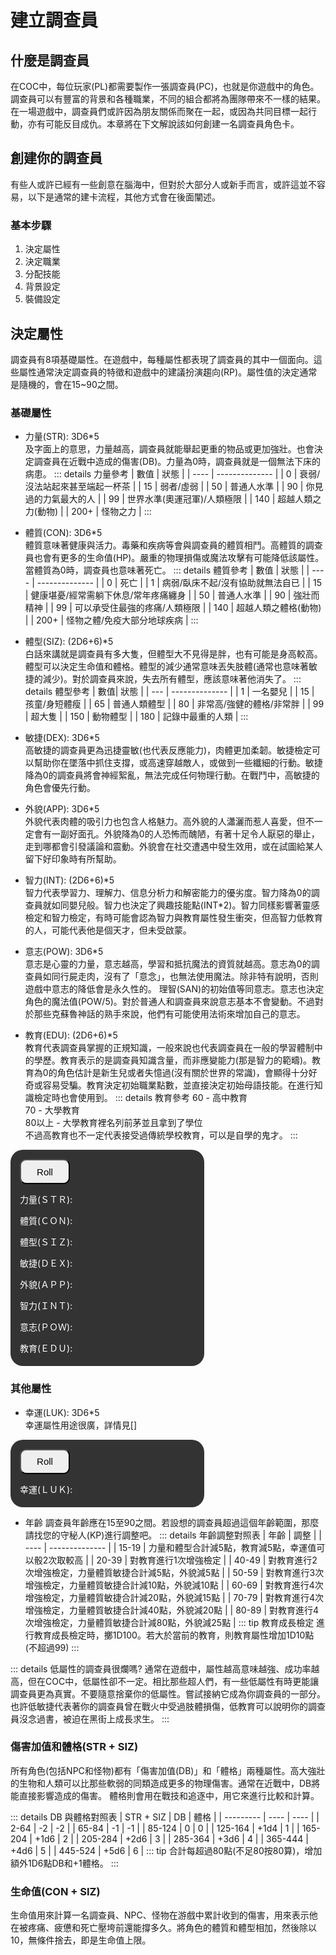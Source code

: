 # 建立調查員

<HelloWorld/>

## 什麼是調查員

在COC中，每位玩家(PL)都需要製作一張調查員(PC)，也就是你遊戲中的角色。調查員可以有豐富的背景和各種職業，不同的組合都將為團隊帶來不一樣的結果。在一場遊戲中，調查員們或許因為朋友關係而聚在一起，或因為共同目標一起行動，亦有可能反目成仇。本章將在下文解說該如何創建一名調查員角色卡。

## 創建你的調查員

有些人或許已經有一些創意在腦海中，但對於大部分人或新手而言，或許這並不容易，以下是通常的建卡流程，其他方式會在後面闡述。

### 基本步驟

1. 決定屬性
2. 決定職業
3. 分配技能
4. 背景設定
5. 裝備設定

## 決定屬性

調查員有8項基礎屬性。在遊戲中，每種屬性都表現了調查員的其中一個面向。這些屬性通常決定調查員的特徵和遊戲中的建議扮演趨向(RP)。屬性值的決定通常是隨機的，會在15~90之間。

### 基礎屬性

* 力量(STR): 3D6\*5\
及字面上的意思，力量越高，調查員就能舉起更重的物品或更加強壯。也會決定調查員在近戰中造成的傷害(DB)。力量為0時，調查員就是一個無法下床的病患。
    ::: details 力量參考
    | 數值 | 狀態           |
    | ---- | -------------- |
    | 0    | 衰弱/沒法站起來甚至端起一杯茶 |
    | 15   | 弱者/虛弱                    |
    | 50   | 普通人水準                   |
    | 90   | 你見過的力氣最大的人         |
    | 99   | 世界水準(奧運冠軍)/人類極限  |
    | 140  | 超越人類之力(動物)           |
    | 200+ | 怪物之力                     |
    :::

* 體質(CON): 3D6\*5\
體質意味著健康與活力。毒藥和疾病等會與調查員的體質相鬥。高體質的調查員也會有更多的生命值(HP)。嚴重的物理損傷或魔法攻擊有可能降低該屬性。當體質為0時，調查員也意味著死亡。
    ::: details 體質參考
    | 數值 | 狀態           |
    | ---- | -------------- |
    | 0    | 死亡 |
    | 1    | 病弱/臥床不起/沒有協助就無法自已 |
    | 15   | 健康堪憂/經常需躺下休息/常年疼痛纏身 |
    | 50   | 普通人水準 |
    | 90   | 強壯而精神 |
    | 99   | 可以承受住最強的疼痛/人類極限 |
    | 140  | 超越人類之體格(動物) |
    | 200+ | 怪物之體/免疫大部分地球疾病 |
    :::

* 體型(SIZ): (2D6+6)\*5\
白話來講就是調查員有多大隻，但體型大不見得是胖，也有可能是身高較高。體型可以決定生命值和體格。體型的減少通常意味丟失肢體(通常也意味著敏捷的減少)。對於調查員來說，失去所有體型，應該意味著他消失了。
    ::: details 體型參考
    | 數值| 狀態           |
    | --- | -------------- |
    | 1   | 一名嬰兒 |
    | 15  | 孩童/身短體瘦 |
    | 65  | 普通人類體型 |
    | 80  | 非常高/強健的體格/非常胖 |
    | 99  | 超大隻 |
    | 150 | 動物體型 |
    | 180 | 記錄中最重的人類 |
    :::

* 敏捷(DEX): 3D6\*5\
高敏捷的調查員更為迅捷靈敏(也代表反應能力)，肉體更加柔韌。敏捷檢定可以幫助你在墜落中抓住支撐，或高速穿越敵人，或做到一些纖細的行動。敏捷降為0的調查員將會神經絮亂，無法完成任何物理行動。在戰鬥中，高敏捷的角色會優先行動。

* 外貌(APP): 3D6\*5\
外貌代表肉體的吸引力也包含人格魅力。高外貌的人瀟灑而惹人喜愛，但不一定會有一副好面孔。外貌降為0的人恐怖而醜陋，有著十足令人厭惡的舉止，走到哪都會引發議論和震動。外貌會在社交遭遇中發生效用，或在試圖給某人留下好印象時有所幫助。

* 智力(INT): (2D6+6)\*5\
智力代表學習力、理解力、信息分析力和解密能力的優劣度。智力降為0的調查員就如同嬰兒般。智力也決定了興趣技能點(INT\*2)。智力同樣影響著靈感檢定和智力檢定，有時可能會認為智力與教育屬性發生衝突，但高智力低教育的人，可能代表他是個天才，但未受啟蒙。

* 意志(POW): 3D6\*5\
意志是心靈的力量，意志越高，學習和抵抗魔法的資質就越高。意志為0的調查員如同行屍走肉，沒有了「意念」，也無法使用魔法。除非特有說明，否則遊戲中意志的降低會是永久性的。 理智(SAN)的初始值等同意志。意志也決定角色的魔法值(POW/5)。對於普通人和調查員來說意志基本不會變動。不過對於那些克蘇魯神話的熟手來說，他們有可能使用法術來增加自己的意志。

* 教育(EDU): (2D6+6)\*5\
教育代表調查員掌握的正規知識，一般來說也代表調查員在一般的學習體制中的學歷。教育表示的是調查員知識含量，而非應變能力(那是智力的範疇)。教育為0的角色估計是新生兒或者失憶過(沒有關於世界的常識)，會顯得十分好奇或容易受騙。教育決定初始職業點數，並直接決定初始母語技能。在進行知識檢定時也會使用到。
    ::: details 教育參考
    60 - 高中教育\
    70 - 大學教育\
    80以上 - 大學教育裡名列前茅並且拿到了學位\
    不過高教育也不一定代表接受過傳統學校教育，可以是自學的鬼才。
    :::

<div class="container">
<form class="base_generate" name="bg">
    <div>
        <input type="button" value="Roll" class="generate_btn" name="b" onclick="
        var d1 = Math.floor(Math.random()*6)+1;
        var d2 = Math.floor(Math.random()*6)+1;
        var d3 = Math.floor(Math.random()*6)+1;
        document.getElementById('str').textContent=`力量(ＳＴＲ): ${(d1+d2+d3)*5} ➝ [${d1} + ${d2} + ${d3}] * 5`;
        var d1 = Math.floor(Math.random()*6)+1;
        var d2 = Math.floor(Math.random()*6)+1;
        var d3 = Math.floor(Math.random()*6)+1;
        document.getElementById('con').textContent=`體質(ＣＯＮ): ${(d1+d2+d3)*5} ➝ [${d1} + ${d2} + ${d3}] * 5`;
        var d1 = Math.floor(Math.random()*6)+1;
        var d2 = Math.floor(Math.random()*6)+1;
        var d3 = 6;
        document.getElementById('siz').textContent=`體型(ＳＩＺ): ${(d1+d2+d3)*5} ➝ ([${d1} + ${d2}] + ${d3}) * 5`;
        var d1 = Math.floor(Math.random()*6)+1;
        var d2 = Math.floor(Math.random()*6)+1;
        var d3 = Math.floor(Math.random()*6)+1;
        document.getElementById('dex').textContent=`敏捷(ＤＥＸ): ${(d1+d2+d3)*5} ➝ [${d1} + ${d2} + ${d3}] * 5`;
        var d1 = Math.floor(Math.random()*6)+1;
        var d2 = Math.floor(Math.random()*6)+1;
        var d3 = Math.floor(Math.random()*6)+1;
        document.getElementById('app_').textContent=`外貌(ＡＰＰ): ${(d1+d2+d3)*5} ➝ [${d1} + ${d2} + ${d3}] * 5`;
        var d1 = Math.floor(Math.random()*6)+1;
        var d2 = Math.floor(Math.random()*6)+1;
        var d3 = 6;
        document.getElementById('int').textContent=`智力(ＩＮＴ): ${(d1+d2+d3)*5} ➝ ([${d1} + ${d2}] + ${d3}) * 5`;
        var d1 = Math.floor(Math.random()*6)+1;
        var d2 = Math.floor(Math.random()*6)+1;
        var d3 = Math.floor(Math.random()*6)+1;
        document.getElementById('pow').textContent=`意志(ＰＯＷ): ${(d1+d2+d3)*5} ➝ [${d1} + ${d2} + ${d3}] * 5`;
        var d1 = Math.floor(Math.random()*6)+1;
        var d2 = Math.floor(Math.random()*6)+1;
        var d3 = 6;
        document.getElementById('edu').textContent=`教育(ＥＤＵ): ${(d1+d2+d3)*5} ➝ ([${d1} + ${d2}] + ${d3}) * 5`;
        ">
    </div>
    <p class="title" id="str">力量(ＳＴＲ):</p>
    <p class="title" id="con">體質(ＣＯＮ):</p>
    <p class="title" id="siz">體型(ＳＩＺ):</p>
    <p class="title" id="dex">敏捷(ＤＥＸ):</p>
    <p class="title" id="app_">外貌(ＡＰＰ):</p>
    <p class="title" id="int">智力(ＩＮＴ):</p>
    <p class="title" id="pow">意志(ＰＯＷ):</p>
    <p class="title" id="edu">教育(ＥＤＵ):</p>
</form>
</div>

<style type="text/css">
.container
{
    background: #333;
    padding: 15px 15px 5px;
    border-radius: 20px;
    width:280px;
}
.generate_btn{
    font-size:15px;
    width:80px;
    height:40px;
    border-radius:10px;
}
.title{
    color:#fff;
}
</style>

### 其他屬性

* 幸運(LUK): 3D6\*5\
幸運屬性用途很廣，詳情見[]

<div class="container">
<form class="base_generate" name="bg">
    <div>
        <input type="button" value="Roll" class="generate_btn" name="b" onclick="
        var d1 = Math.floor(Math.random()*6)+1;
        var d2 = Math.floor(Math.random()*6)+1;
        var d3 = Math.floor(Math.random()*6)+1;
        document.getElementById('luk').textContent=`幸運(ＬＵＫ): ${(d1+d2+d3)*5} ➝ [${d1} + ${d2} + ${d3}] * 5`;
        ">
    </div>
    <p class="title" id="luk">幸運(ＬＵＫ):</p>
</form>
</div>

* 年齡
調查員年齡應在15至90之間。若設想的調查員超過這個年齡範圍，那麼請找您的守秘人(KP)進行調整吧。
    ::: details 年齡調整對照表
    | 年齡  | 調整           |
    | ----  | -------------- |
    | 15-19 | 力量和體型合計減5點，教育減5點，幸運值可以骰2次取較高 |
    | 20-39 | 對教育進行1次增強檢定 |
    | 40-49 | 對教育進行2次增強檢定，力量體質敏捷合計減5點，外貌減5點 |
    | 50-59 | 對教育進行3次增強檢定，力量體質敏捷合計減10點，外貌減10點 |
    | 60-69 | 對教育進行4次增強檢定，力量體質敏捷合計減20點，外貌減15點 |
    | 70-79 | 對教育進行4次增強檢定，力量體質敏捷合計減40點，外貌減20點 |
    | 80-89 | 對教育進行4次增強檢定，力量體質敏捷合計減80點，外貌減25點 |
    ::: tip 教育成長檢定
    進行教育成長檢定時，擲1D100。若大於當前的教育，則教育屬性增加1D10點(不超過99)
    :::
    
::: details 低屬性的調查員很爛嗎?
通常在遊戲中，屬性越高意味越強、成功率越高，但在COC中，低屬性卻不一定。相比那些超人們，有一些低屬性有時更能讓調查員更為真實。不要隨意捨棄你的低屬性。嘗試接納它成為你調查員的一部分。也許低敏捷代表著你的調查員曾在戰火中受過肢體損傷，低教育可以說明你的調查員沒念過書，被迫在黑街上成長求生。
:::

### 傷害加值和體格(STR + SIZ)

所有角色(包括NPC和怪物)都有「傷害加值(DB)」和「體格」兩種屬性。高大強壯的生物和人類可以比那些軟弱的同類造成更多的物理傷害。通常在近戰中，DB將能直接影響造成的傷害。 體格則會用在戰技和追逐中，用它來進行比較和計算。

::: details DB 與體格對照表
| STR + SIZ | DB   | 體格 |
| --------- | ---- | ---- |
| 2-64      | -2   | -2   |
| 65-84     | -1   | -1   |
| 85-124    | 0    | 0    |
| 125-164   | +1d4 | 1    |
| 165-204   | +1d6 | 2    |
| 205-284   | +2d6 | 3    |
| 285-364   | +3d6 | 4    |
| 365-444   | +4d6 | 5    |
| 445-524   | +5d6 | 6    |
::: tip
合計每超過80點(不足80按80算)，增加額外1D6點DB和+1體格。
:::

### 生命值(CON + SIZ)

生命值用來計算一名調查員、NPC、怪物在游戲中累計收到的傷害，用來表示他在被疼痛、疲憊和死亡壓垮前還能撐多久。將角色的體質和體型相加，然後除以10，無條件捨去，即是生命值上限。